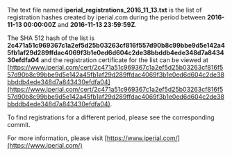 The text file named **iperial_registrations_2016_11_13.txt** is the list of registration hashes created by iperial.com during the period between **2016-11-13 00:00:00Z** and **2016-11-13 23:59:59Z**.

The SHA 512 hash of the list is **2c471a51c969367c1a2ef5d25b03263cf816f557d90b8c99bbe9d5e142a45fb1af29d289ffdac4069f3b1e0ed6d604c2de38bbddb4ede348d7a843430efdfa04** and the registration certificate for the list can be viewed at [https://www.iperial.com/cert/2c471a51c969367c1a2ef5d25b03263cf816f557d90b8c99bbe9d5e142a45fb1af29d289ffdac4069f3b1e0ed6d604c2de38bbddb4ede348d7a843430efdfa04](https://www.iperial.com/cert/2c471a51c969367c1a2ef5d25b03263cf816f557d90b8c99bbe9d5e142a45fb1af29d289ffdac4069f3b1e0ed6d604c2de38bbddb4ede348d7a843430efdfa04).

To find registrations for a different period, please see the corresponding commit.

For more information, please visit [https://www.iperial.com/](https://www.iperial.com/)
